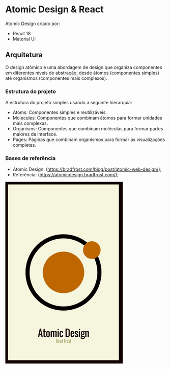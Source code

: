 # Atomic Design & React

Atomic Design criado por:
- React 18
- Material UI

## Arquitetura

O design atômico é uma abordagem de design que organiza componentes em diferentes níveis de abstração, desde átomos (componentes simples) até organismos (componentes mais complexos).

### Estrutura do projeto

A estrutura do projeto simples usando a seguinte hierarquia:

- Atoms: Componentes simples e reutilizáveis.
- Molecules: Componentes que combinam átomos para formar unidades mais complexas.
- Organisms: Componentes que combinam moléculas para formar partes maiores da interface.
- Pages: Páginas que combinam organismos para formar as visualizações completas.

### Bases de referência
- Atomic Design: (https://bradfrost.com/blog/post/atomic-web-design/);
- Referência: (https://atomicdesign.bradfrost.com/);

![alt text](./public/assets/1.png)